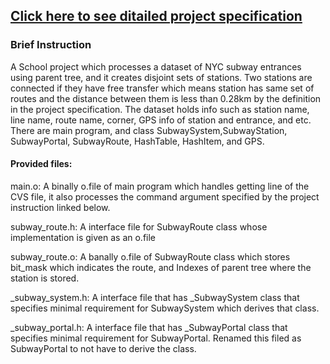 ## [Click here to see ditailed project specification](http://www.compsci.hunter.cuny.edu/~sweiss/course_materials/csci335/assignments_s19/project2_phase2.pdf)

### Brief Instruction

A School project which processes a dataset of NYC subway entrances using parent
tree, and it creates disjoint sets of stations. Two stations are connected if 
they have free transfer which means station has same set of routes and the 
distance between them is less than 0.28km by the definition in the project
specification. The dataset holds info such as station name, line name, 
route name, corner, GPS info of station and entrance, and etc. There are 
main program, and class SubwaySystem,SubwayStation, SubwayPortal, SubwayRoute, 
HashTable, HashItem, and GPS.

#### Provided files:

main.o:           A binally o.file of main program which handles getting line of 
                  the CVS file, it also processes the command argument specified 
                  by the project instruction linked below.

subway_route.h:   A interface file for SubwayRoute class whose implementation
                  is given as an o.file  
                 
subway_route.o:   A banally o.file of SubwayRoute class which stores bit_mask
                  which indicates the route, and Indexes of parent tree where
                  the station is stored.

_subway_system.h: A interface file that has _SubwaySystem class that specifies
                  minimal requirement for SubwaySystem which derives that class.

_subway_portal.h: A interface file that has _SubwayPortal class that specifies
                  minimal requirement for SubwayPortal. Renamed this filed 
                  as SubwayPortal to not have to derive the class.


           

